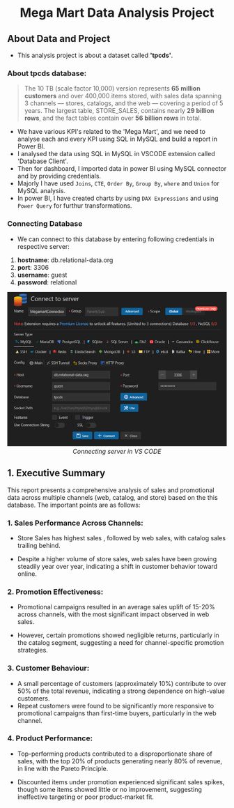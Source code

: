 # <p align=center>Mega Mart Data Analysis Project</p>

## About Data and Project 

- This analysis project is about a dataset called <b>'tpcds'</b>. 

### About tpcds database:
> The 10 TB (scale factor 10,000) version represents <b>65 million customers</b> and over 400,000 items stored, with sales data spanning 3 channels — stores, catalogs, and the web — covering a period of 5 years. The largest table, STORE_SALES, contains nearly <b>29 billion rows</b>, and the fact tables contain over <b>56 billion rows</b> in total.


- We have various KPI's related to the 'Mega Mart', and we need to analyse each and every KPI using SQL in MySQL and build a report in Power BI.
- I analysed the data using SQL in MySQL in VSCODE extension called 'Database Client'.
- Then for dashboard, I imported data in power BI using MySQL connector and by providing credentials.
- Majorly I have used `Joins`, `CTE`, `Order By`, `Group By`, `where` and `Union` for MySQL analysis.
- In power BI, I have created charts by using `DAX Expressions` and using `Power Query` for furthur transformations.

### Connecting Database
- We can connect to this database by entering following credentials in respective server:
1. <b>hostname</b>: db.relational-data.org
2. <b>port</b>: 3306
3. <b>username</b>: guest
4. <b>password</b>: relational

<p align=center>
    <img src="./public/image/connectDB.png" width=550px><br>
    <i>Connecting server in VS CODE</i>
</p>

## 1. Executive Summary

This report presents a comprehensive analysis of sales and promotional data across multiple channels (web, catalog, and store) based on the this database. The important points are as follows:

### 1. Sales Performance Across Channels:
- Store Sales has  highest sales , followed by web sales, with catalog sales trailing behind.

- Despite a higher volume of store sales, web sales have been growing steadily year over year, indicating a shift in customer behavior toward online.

### 2. Promotion Effectiveness:
- Promotional campaigns resulted in an average sales uplift of 15-20% across channels, with the most significant impact observed in web sales.

- However, certain promotions showed negligible returns, particularly in the catalog segment, suggesting a need for channel-specific promotion strategies.

### 3. Customer Behaviour:
- A small percentage of customers (approximately 10%) contribute to over 50% of the total revenue, indicating a strong dependence on high-value customers.
- Repeat customers were found to be significantly more responsive to promotional campaigns than first-time buyers, particularly in the web channel.

### 4. Product Performance:
- Top-performing products contributed to a disproportionate share of sales, with the top 20% of products generating nearly 80% of revenue, in line with the Pareto Principle.

- Discounted items under promotion experienced significant sales spikes, though some items showed little or no improvement, suggesting ineffective targeting or poor product-market fit.